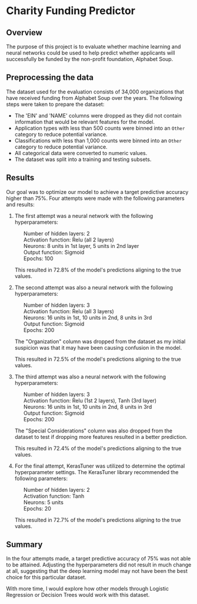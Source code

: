 # Charity Funding Predictor

## Overview
The purpose of this project is to evaluate whether machine learning and neural networks could be used to help predict whether applicants will successfully be funded by the non-profit foundation, Alphabet Soup.

## Preprocessing the data
The dataset used for the evaluation consists of 34,000 organizations that have received funding from Alphabet Soup over the years.
The following steps were taken to prepare the dataset:
* The 'EIN' and 'NAME' columns were dropped as they did not contain information that would be relevant features for the model.
* Application types with less than 500 counts were binned into an `Other` category to reduce potential variance.
* Classifications with less than 1,000 counts were binned into an `Other` category to reduce potential variance.
* All categorical data were converted to numeric values.
* The dataset was split into a training and testing subsets.

## Results
Our goal was to optimize our model to achieve a target predictive accuracy higher than 75%. Four attempts were made with the following parameters and results:
1. The first attempt was a neural network with the following hyperparameters:
    <ul>Number of hidden layers: 2</ul>
    <ul>Activation function: Relu (all 2 layers)</ul>
    <ul>Neurons: 8 units in 1st layer, 5 units in 2nd layer</ul>
    <ul>Output function: Sigmoid</ul>
    <ul>Epochs: 100</ul>

    This resulted in 72.8% of the model's predictions aligning to the true values.

2. The second attempt was also a neural network with the following hyperparameters:
    <ul>Number of hidden layers: 3</ul>
    <ul>Activation function: Relu (all 3 layers)</ul>
    <ul>Neurons: 16 units in 1st, 10 units in 2nd, 8 units in 3rd</ul>
    <ul>Output function: Sigmoid</ul>
    <ul>Epochs: 200</ul>

    The "Organization" column was dropped from the dataset as my initial suspicion was that it may have been causing confusion in the model.
    
    This resulted in 72.5% of the model's predictions aligning to the true values.

3. The third attempt was also a neural network with the following hyperparameters:
    <ul>Number of hidden layers: 3</ul>
    <ul>Activation function: Relu (1st 2 layers), Tanh (3rd layer)</ul>
    <ul>Neurons: 16 units in 1st, 10 units in 2nd, 8 units in 3rd</ul>
    <ul>Output function: Sigmoid</ul>
    <ul>Epochs: 200</ul>
    
    The "Special Considerations" column was also dropped from the dataset to test if dropping more features resulted in a better prediction.

    This resulted in 72.4% of the model's predictions aligning to the true values.

4. For the final attempt, KerasTuner was utilized to determine the optimal hyperparameter settings. The KerasTuner library recommended the following parameters:
    <ul>Number of hidden layers: 2</ul>
    <ul>Activation function: Tanh</ul>
    <ul>Neurons: 5 units</ul>
    <ul>Epochs: 20</ul>

    This resulted in 72.7% of the model's predictions aligning to the true values.

## Summary
In the four attempts made, a target predictive accuracy of 75% was not able to be attained. Adjusting the hyperparameters did not result in much change at all, suggesting that the deep learning model may not have been the best choice for this particular dataset.

With more time, I would explore how other models through Logistic Regression or Decision Trees would work with this dataset.
